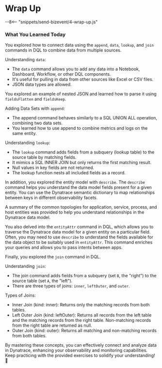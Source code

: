 # Wrap Up

--8<-- "snippets/send-bizevent/4-wrap-up.js"

### What You Learned Today 
You explored how to connect data using the `append`, `data`, `lookup`, and `join` commands in DQL to combine data from multiple sources. 

Understanding `data`:
* The `data` command allows you to add any data into a Notebook, Dashboard, Workflow, or other DQL components.
* It's useful for pulling in data from other sources like Excel or CSV files.
* JSON data types are allowed.

You explored an example of nested JSON and learned how to parse it using `fieldsFlatten` and `fieldsKeep`.

Adding Data Sets with `append`:
* The append command behaves similarly to a SQL UNION ALL operation, combining two data sets.
* You learned how to use append to combine metrics and logs on the same entity.

Understanding `lookup`:
* The `lookup` command adds fields from a subquery (lookup table) to the source table by matching fields.
* It mimics a SQL INNER JOIN but only returns the first matching result.
* Null values in key fields are not returned.
* The lookup function nests all included fields as a record.

In addition, you explored the entity model with `describe`. The `describe` command helps you understand the data model fields present for a given entity. You can use the Dynatrace semantic dictionary to map relationships between keys in different observability facets.

A summary of the common topologies for application, service, process, and host entities was provided to help you understand relationships in the Dynatrace data model.

You also delved into the `entityAttr` command in DQL, which allows you to traverse the Dynatrace data model for a given entity on a particular field. Often, you may need to use `describe` to understand the fields available for the data object to be suitably used in `entityAttr`. This command enriches your queries and allows you to pass intents between apps.  

Finally, you explored the `join` command in DQL. 

Understanding `join`:

* The join command adds fields from a subquery (set `B`, the "right") to the source table (set `A`, the "left").
* There are three types of joins: `inner`, `leftOuter`, and `outer`.

Types of Joins:

* Inner Join (kind: inner): Returns only the matching records from both tables.
* Left Outer Join (kind: leftOuter): Returns all records from the left table and the matching records from the right table. Non-matching records from the right table are returned as null.
* Outer Join (kind: outer): Returns all matching and non-matching records from both tables.

By mastering these concepts, you can effectively connect and analyze data in Dynatrace, enhancing your observability and monitoring capabilities. Keep practicing with the provided exercises to solidify your understanding! 🚀
